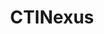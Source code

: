 ---
layout: page
title: CTINexus
description: Automatic Cyber Threat Intelligence Knowledge Graph Construction Using Large Language Models
img: assets/img/overview.png
redirect: https://ctinexus.github.io/
importance: 3
category: Research
---
